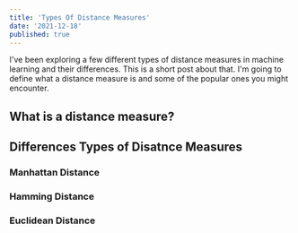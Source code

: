 ```yaml
---
title: 'Types Of Distance Measures'
date: '2021-12-18'
published: true
---
```


I've been exploring a few different types of distance measures in machine learning and their differences. This is a short post about that. I'm going to define what a distance measure is and some of the popular ones you might encounter.

## What is a distance measure?

## Differences Types of Disatnce Measures

### Manhattan Distance

### Hamming Distance

### Euclidean Distance
